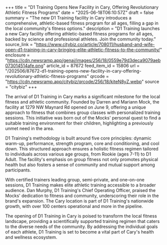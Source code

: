 +++
title = "D1 Training Opens New Facility in Cary, Offering Revolutionary Athletic Fitness Programs"
date = "2025-06-18T06:10:57Z"
draft = false
summary = "The new D1 Training facility in Cary introduces a comprehensive, athletic-based fitness program for all ages, filling a gap in the local community's fitness options."
description = "D1 Training launches a new Cary facility offering athletic-based fitness programs for all ages, backed by science and professional athletes. Join the community today."
source_link = "https://www.citybiz.co/article/708011/husband-and-wife-open-d1-training-in-cary-bringing-elite-athletic-fitness-to-the-community/"
enclosure = "https://cdn.newsramp.app/genai/images/256/18/0559e79d3deca9079aeb073014514afe.png"
article_id = 87672
feed_item_id = 15806
url = "/202506/87672-d1-training-opens-new-facility-in-cary-offering-revolutionary-athletic-fitness-programs"
qrcode = "https://cdn.newsramp.app/citybiz/qrcode/256/18/kiteN8yZ.webp"
source = "citybiz"
+++

<p>The arrival of D1 Training in Cary marks a significant milestone for the local fitness and athletic community. Founded by Darren and Mariann Mock, the facility at 1279 NW Maynard Rd opened on June 9, offering a unique approach to fitness that combines group classes with personalized training sessions. This initiative was born out of the Mocks' personal quest to find a suitable training environment for their children, highlighting a previously unmet need in the area.</p><p>D1 Training's methodology is built around five core principles: dynamic warm-up, performance, strength program, core and conditioning, and cool down. This structured approach ensures a holistic fitness regimen tailored to individuals across various age groups, from Rookie (ages 7-11) to D1 Adult. The facility's emphasis on group fitness not only promotes physical health but also fosters a sense of community and mutual support among participants.</p><p>With certified trainers leading group, semi-private, and one-on-one sessions, D1 Training makes elite athletic training accessible to a broader audience. Dan Murphy, D1 Training's Chief Operating Officer, praised the Mocks' dedication to fitness and community, underscoring their role in the brand's expansion. The Cary location is part of D1 Training's nationwide growth, with over 100 centers operational and more in the pipeline.</p><p>The opening of D1 Training in Cary is poised to transform the local fitness landscape, providing a scientifically supported training regimen that caters to the diverse needs of the community. By addressing the individual goals of each athlete, D1 Training is set to become a vital part of Cary's health and wellness ecosystem.</p>
